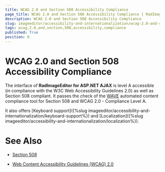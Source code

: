```yaml
---
title: WCAG 2.0 and Section 508 Accessibility Compliance
page_title: WCAG 2.0 and Section 508 Accessibility Compliance | RadImageEditor for ASP.NET AJAX Documentation
description: WCAG 2.0 and Section 508 Accessibility Compliance
slug: imageeditor/accessibility-and-internationalization/wcag-2.0-and-section-508-accessibility-compliance
tags: wcag,2.0,and,section,508,accessibility,compliance
published: True
position: 0
---
```


# WCAG 2.0 and Section 508 Accessibility Compliance




The interface of **RadImageEditor for ASP.NET AJAX** is level A accessible (in compliance with the W3C Web Accessibility Guidelines 2.0) as well as Section 508 compliant. It passes the check of the [WAVE](http://wave.webaim.org/) automated content compliance tool for Section 508 and WCAG 2.0 - Compliance Level A.

It also offers [Keyboard support]({%slug imageeditor/accessibility-and-internationalization/keyboard-support%}) and [Localization]({%slug imageeditor/accessibility-and-internationalization/localization%}).

# See Also

 * [Section 508](http://www.section508.gov/)

 * [Web Content Accessibility Guidelines (WCAG) 2.0](https://www.w3.org/TR/WCAG/)

